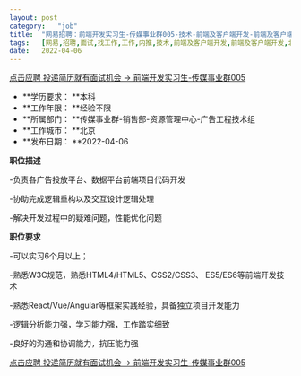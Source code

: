 ```yaml
---
layout:	post
category:	"job"
title:	"网易招聘：前端开发实习生-传媒事业群005-技术-前端及客户端开发-前端及客户端开发-北京本科经验不限"
tags:	[网易,招聘,面试,找工作,工作,内推,技术,前端及客户端开发,前端及客户端开发,北京,本科,经验不限]
date:	2022-04-06
---
```


[点击应聘 投递简历就有面试机会 ->  前端开发实习生-传媒事业群005](http://mobile.bole.netease.com/bole/boleDetail?id=39412&employeeId=346f03c3cda5f04c&key=all)



- **学历要求： **本科
- **工作年限： **经验不限
- **所属部门： **传媒事业群-销售部-资源管理中心-广告工程技术组
- **工作城市： **北京
- **发布日期： **2022-04-06



**职位描述**

-负责各广告投放平台、数据平台前端项目代码开发

-协助完成逻辑重构以及交互设计逻辑处理

-解决开发过程中的疑难问题，性能优化问题 





**职位要求**

-可以实习6个月以上；

-熟悉W3C规范，熟悉HTML4/HTML5、CSS2/CSS3、 ES5/ES6等前端开发技术

-熟悉React/Vue/Angular等框架实践经验，具备独立项目开发能力

-逻辑分析能力强，学习能力强，工作踏实细致

-良好的沟通和协调能力，抗压能力强 





[点击应聘 投递简历就有面试机会 ->  前端开发实习生-传媒事业群005](http://mobile.bole.netease.com/bole/boleDetail?id=39412&employeeId=346f03c3cda5f04c&key=all)